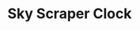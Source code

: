 ---
pid: MX224
title: Sky Scraper Clock
location_transcription: Malcolm X Park
zipcode: '19139'
outside_phl: 
neighborhood: Walnut Hill
age: '55'
age_range: 50-59
instagram: 
image_file_name: MX_224.jpg
proposal_transcription: |-
  Clock represent the face of Malcolm X
  Lights up at night
topic: African Americans,Figure,History,Social Justice
topic_summary: 0, 0, 0, 0
type: Other No Form
keywords_other: 
credit: Nobin S Allen
image_labels: 
twitter: 
facebook: 
permalink: "/monuments/mx224/"
layout: item-page
---